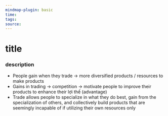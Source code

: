 ```yaml
---
mindmap-plugin: basic
time: 
tags: 
source:
---
```

# title
### description
- People gain when they trade → more diversified products / resources to make products
- Gains in trading → competition → motivate people to improve their products to enhance their lợi thế (advantage)
- Trade allows people to specialize in what they do best, gain from the specialization of others, and collectively build products that are seemingly incapable of if utilizing their own resources only